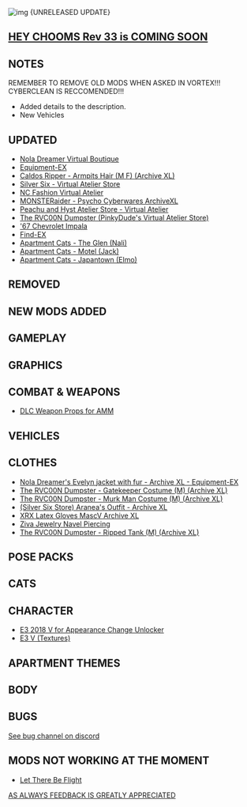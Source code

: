 ![img](https://s11.gifyu.com/images/Cuty-od-Dreams-Logo-YellowUP.png)
{UNRELEASED UPDATE}

[HEY CHOOMS Rev 33 is COMING SOON ](https://)
-

NOTES
-

REMEMBER TO REMOVE OLD MODS WHEN ASKED IN VORTEX!!! 
CYBERCLEAN IS RECCOMENDED!!!

- Added details to the description.
- New Vehicles

UPDATED
-

- [Nola Dreamer Virtual Boutique](https://www.nexusmods.com/cyberpunk2077/mods/5114?tab=description)
- [Equipment-EX](https://www.nexusmods.com/cyberpunk2077/mods/6945)
- [Caldos Ripper - Armpits Hair (M F) (Archive XL)](https://www.nexusmods.com/cyberpunk2077/mods/8379)
- [Silver Six - Virtual Atelier Store](https://www.nexusmods.com/cyberpunk2077/mods/7032)
- [NC Fashion Virtual Atelier](https://www.nexusmods.com/cyberpunk2077/mods/4805)
- [MONSTERaider - Psycho Cyberwares ArchiveXL](https://www.nexusmods.com/cyberpunk2077/mods/7447)
- [Peachu and Hyst Atelier Store - Virtual Atelier](https://www.nexusmods.com/cyberpunk2077/mods/6943)
- [The RVC00N Dumpster (PinkyDude's Virtual Atelier Store)](https://www.nexusmods.com/cyberpunk2077/mods/5802)
- ['67 Chevrolet Impala](https://www.nexusmods.com/cyberpunk2077/mods/8373)
- [Find-EX](https://www.nexusmods.com/cyberpunk2077/mods/8340)
- [Apartment Cats - The Glen (Nali)](https://www.nexusmods.com/cyberpunk2077/mods/6276)
- [Apartment Cats - Motel (Jack)](https://www.nexusmods.com/cyberpunk2077/mods/6379)
- [Apartment Cats - Japantown (Elmo)](https://www.nexusmods.com/cyberpunk2077/mods/6493)


REMOVED
-


NEW MODS ADDED 
-

GAMEPLAY
-

GRAPHICS
-

COMBAT & WEAPONS
-

- [DLC Weapon Props for AMM](https://www.nexusmods.com/cyberpunk2077/mods/5765?tab=description)

VEHICLES
-


CLOTHES
-

- [Nola Dreamer's Evelyn jacket with fur - Archive XL - Equipment-EX](https://www.nexusmods.com/cyberpunk2077/mods/8319?tab=description)
- [The RVC00N Dumpster - Gatekeeper Costume (M) (Archive XL)](https://www.nexusmods.com/cyberpunk2077/mods/8416?tab=description)
- [The RVC00N Dumpster - Murk Man Costume (M) (Archive XL)](https://www.nexusmods.com/cyberpunk2077/mods/8236?tab=description)
- [(Silver Six Store) Aranea's Outfit - Archive XL](https://www.nexusmods.com/cyberpunk2077/mods/8414?tab=description)
- [XRX Latex Gloves MascV Archive XL](https://www.nexusmods.com/cyberpunk2077/mods/8395?tab=description)
- [Ziva Jewelry Navel Piercing](https://www.nexusmods.com/cyberpunk2077/mods/8411?tab=description)
- [The RVC00N Dumpster - Ripped Tank (M) (Archive XL)](https://www.nexusmods.com/cyberpunk2077/mods/8426?tab=description)


POSE PACKS
-


CATS
-


CHARACTER
-

- [E3 2018 V for Appearance Change Unlocker](https://www.nexusmods.com/cyberpunk2077/mods/3973?tab=description)
- [E3 V (Textures)](https://www.nexusmods.com/cyberpunk2077/mods/924?tab=description)

APARTMENT THEMES
-


BODY
-


BUGS
-

 [See bug channel on discord](https://discord.gg/xZNztPjA2u)
 

MODS NOT WORKING AT THE MOMENT 
-

- [Let There Be Flight](https://www.nexusmods.com/cyberpunk2077/mods/5208)

[AS ALWAYS FEEDBACK IS GREATLY APPRECIATED](https://)
